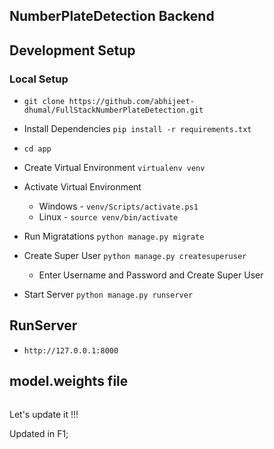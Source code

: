 ## NumberPlateDetection Backend
## Development Setup

### Local Setup

- `git clone https://github.com/abhijeet-dhumal/FullStackNumberPlateDetection.git`

- Install Dependencies `pip install -r requirements.txt`

- `cd app`

- Create Virtual Environment `virtualenv venv`

- Activate Virtual Environment 
    - Windows - `venv/Scripts/activate.ps1`
    - Linux - `source venv/bin/activate`



- Run Migratations `python manage.py migrate`

- Create Super User `python manage.py createsuperuser`
    - Enter Username and Password and Create Super User

- Start Server `python manage.py runserver`

## RunServer 
- `http://127.0.0.1:8000`

## model.weights file
```

```


Let's update it  !!!

Updated in F1;
